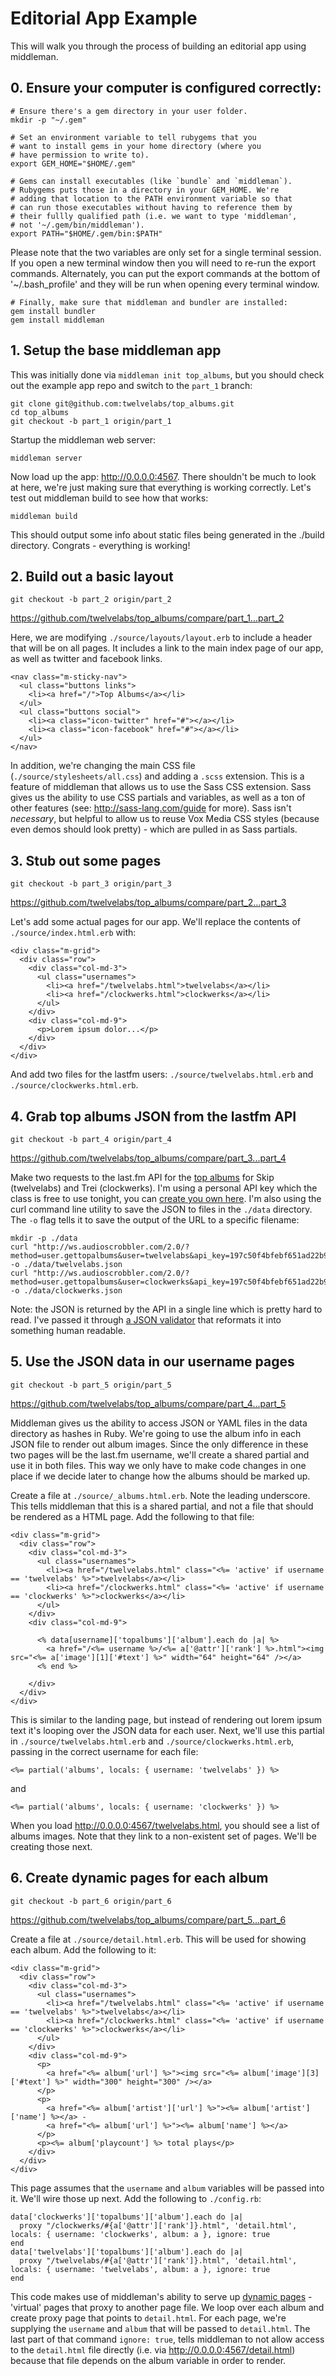 # Editorial App Example


This will walk you through the process of building an editorial app using middleman.


## 0. Ensure your computer is configured correctly:

```
# Ensure there's a gem directory in your user folder.
mkdir -p "~/.gem"

# Set an environment variable to tell rubygems that you 
# want to install gems in your home directory (where you 
# have permission to write to).
export GEM_HOME="$HOME/.gem"

# Gems can install executables (like `bundle` and `middleman`).
# Rubygems puts those in a directory in your GEM_HOME. We're 
# adding that location to the PATH environment variable so that
# can run those executables without having to reference them by
# their fullly qualified path (i.e. we want to type 'middleman',
# not '~/.gem/bin/middleman').
export PATH="$HOME/.gem/bin:$PATH"
```

Please note that the two variables are only set for a single terminal session. If you open
a new terminal window then you will need to re-run the export commands. Alternately, you can
put the export commands at the bottom of '~/.bash_profile' and they will be run when opening
every terminal window.

```
# Finally, make sure that middleman and bundler are installed:
gem install bundler
gem install middleman
```

## 1. Setup the base middleman app

This was initially done via `middleman init top_albums`, but you should check out the example app repo and switch to the `part_1` branch:

```
git clone git@github.com:twelvelabs/top_albums.git
cd top_albums
git checkout -b part_1 origin/part_1
```

Startup the middleman web server:

```
middleman server
```

Now load up the app: http://0.0.0.0:4567. There shouldn't be much to look at here, we're just making sure that everything is working correctly. Let's test out middleman build to see how that works:

```
middleman build
```

This should output some info about static files being generated in the ./build directory. Congrats - everything is working!

## 2. Build out a basic layout

```
git checkout -b part_2 origin/part_2
```

https://github.com/twelvelabs/top_albums/compare/part_1...part_2

Here, we are modifying `./source/layouts/layout.erb` to include a header that will be on all pages. It includes a link to the main index page of our app, as well as twitter and facebook links.

```
<nav class="m-sticky-nav">
  <ul class="buttons links">
    <li><a href="/">Top Albums</a></li>
  </ul>
  <ul class="buttons social">
    <li><a class="icon-twitter" href="#"></a></li>
    <li><a class="icon-facebook" href="#"></a></li>
  </ul>
</nav>
```

In addition, we're changing the main CSS file (`./source/stylesheets/all.css`) and adding a `.scss` extension. This is a feature of middleman that allows us to use the Sass CSS extension. Sass gives
us the ability to use CSS partials and variables, as well as a ton of other features (see: http://sass-lang.com/guide for more). Sass isn't _necessary_, but helpful to allow
us to reuse Vox Media CSS styles (because even demos should look pretty) - which are pulled in as Sass partials.


## 3. Stub out some pages

```
git checkout -b part_3 origin/part_3
```

https://github.com/twelvelabs/top_albums/compare/part_2...part_3

Let's add some actual pages for our app. We'll replace the contents of `./source/index.html.erb` with:

```
<div class="m-grid">
  <div class="row">
    <div class="col-md-3">
      <ul class="usernames">
        <li><a href="/twelvelabs.html">twelvelabs</a></li>
        <li><a href="/clockwerks.html">clockwerks</a></li>
      </ul>
    </div>
    <div class="col-md-9">
      <p>Lorem ipsum dolor...</p>
    </div>
  </div>
</div>
```

And add two files for the lastfm users: `./source/twelvelabs.html.erb` and `./source/clockwerks.html.erb`.


## 4. Grab top albums JSON from the lastfm API

```
git checkout -b part_4 origin/part_4
```

https://github.com/twelvelabs/top_albums/compare/part_3...part_4

Make two requests to the last.fm API for the [top albums](http://www.last.fm/api/show/user.getTopAlbums) for Skip (twelvelabs) and Trei (clockwerks). I'm using a personal API key which the class is free to use tonight, you can [create you own here](http://www.last.fm/api/account/create). I'm also using the curl command line utility to save the JSON to files in the `./data` directory. The `-o` flag tells it to save the output of the URL to a specific filename:

```
mkdir -p ./data
curl "http://ws.audioscrobbler.com/2.0/?method=user.gettopalbums&user=twelvelabs&api_key=197c50f4bfebf651ad22b922e270ee00&format=json" -o ./data/twelvelabs.json
curl "http://ws.audioscrobbler.com/2.0/?method=user.gettopalbums&user=clockwerks&api_key=197c50f4bfebf651ad22b922e270ee00&format=json" -o ./data/clockwerks.json
```

Note: the JSON is returned by the API in a single line which is pretty hard to read. I've passed it through [a JSON validator](http://jsonlint.com) that reformats it into something human readable.


## 5. Use the JSON data in our username pages

```
git checkout -b part_5 origin/part_5
```

https://github.com/twelvelabs/top_albums/compare/part_4...part_5

Middleman gives us the ability to access JSON or YAML files in the data directory as hashes in Ruby. We're going to use the album info in each JSON file to render out album images. Since the only difference in these two pages will be the last.fm username, we'll create a shared partial and use it in both files. This way we only have to make code changes in one place if we decide later to change how the albums should be marked up.

Create a file at `./source/_albums.html.erb`. Note the leading underscore. This tells middleman that this is a shared partial, and not a file that should be rendered as a HTML page. Add the following to that file:

```erb
<div class="m-grid">
  <div class="row">
    <div class="col-md-3">
      <ul class="usernames">
        <li><a href="/twelvelabs.html" class="<%= 'active' if username == 'twelvelabs' %>">twelvelabs</a></li>
        <li><a href="/clockwerks.html" class="<%= 'active' if username == 'clockwerks' %>">clockwerks</a></li>
      </ul>
    </div>
    <div class="col-md-9">

      <% data[username]['topalbums']['album'].each do |a| %>
        <a href="/<%= username %>/<%= a['@attr']['rank'] %>.html"><img src="<%= a['image'][1]['#text'] %>" width="64" height="64" /></a>
      <% end %>

    </div>
  </div>
</div>
```

This is similar to the landing page, but instead of rendering out lorem ipsum text it's looping over the JSON data for each user. Next, we'll use this partial in `./source/twelvelabs.html.erb` and `./source/clockwerks.html.erb`, passing in the correct username for each file:

```
<%= partial('albums', locals: { username: 'twelvelabs' }) %>
```

and

```
<%= partial('albums', locals: { username: 'clockwerks' }) %>
```

When you load http://0.0.0.0:4567/twelvelabs.html, you should see a list of albums images. Note that they link to a non-existent set of pages. We'll be creating those next.


## 6. Create dynamic pages for each album

```
git checkout -b part_6 origin/part_6
```

https://github.com/twelvelabs/top_albums/compare/part_5...part_6

Create a file at `./source/detail.html.erb`. This will be used for showing each album. Add the following to it:

```erb
<div class="m-grid">
  <div class="row">
    <div class="col-md-3">
      <ul class="usernames">
        <li><a href="/twelvelabs.html" class="<%= 'active' if username == 'twelvelabs' %>">twelvelabs</a></li>
        <li><a href="/clockwerks.html" class="<%= 'active' if username == 'clockwerks' %>">clockwerks</a></li>
      </ul>
    </div>
    <div class="col-md-9">
      <p>
        <a href="<%= album['url'] %>"><img src="<%= album['image'][3]['#text'] %>" width="300" height="300" /></a>
      </p>
      <p>
        <a href="<%= album['artist']['url'] %>"><%= album['artist']['name'] %></a> -
        <a href="<%= album['url'] %>"><%= album['name'] %></a>
      </p>
      <p><%= album['playcount'] %> total plays</p>
    </div>
  </div>
</div>
```

This page assumes that the `username` and `album` variables will be passed into it. We'll wire those up next. Add the following to `./config.rb`:

```
data['clockwerks']['topalbums']['album'].each do |a|
  proxy "/clockwerks/#{a['@attr']['rank']}.html", 'detail.html', locals: { username: 'clockwerks', album: a }, ignore: true
end
data['twelvelabs']['topalbums']['album'].each do |a|
  proxy "/twelvelabs/#{a['@attr']['rank']}.html", 'detail.html', locals: { username: 'twelvelabs', album: a }, ignore: true
end
```

This code makes use of middleman's ability to serve up [dynamic pages](https://middlemanapp.com/advanced/dynamic_pages/) - 'virtual' pages that proxy to another page file. We loop over each album and create proxy page that points to `detail.html`. For each page, we're supplying the `username` and `album` that will be passed to `detail.html`. The last part of that command `ignore: true`, tells middleman to not allow access to the `detail.html` file directly (i.e. via http://0.0.0.0:4567/detail.html) because that file depends on the album variable in order to render.





